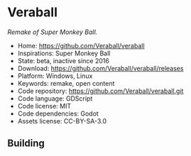 # Veraball

_Remake of Super Monkey Ball._

- Home: https://github.com/Veraball/veraball
- Inspirations: Super Monkey Ball
- State: beta, inactive since 2016
- Download: https://github.com/Veraball/veraball/releases
- Platform: Windows, Linux
- Keywords: remake, open content
- Code repository: https://github.com/Veraball/veraball.git
- Code language: GDScript
- Code license: MIT
- Code dependencies: Godot
- Assets license: CC-BY-SA-3.0

## Building

